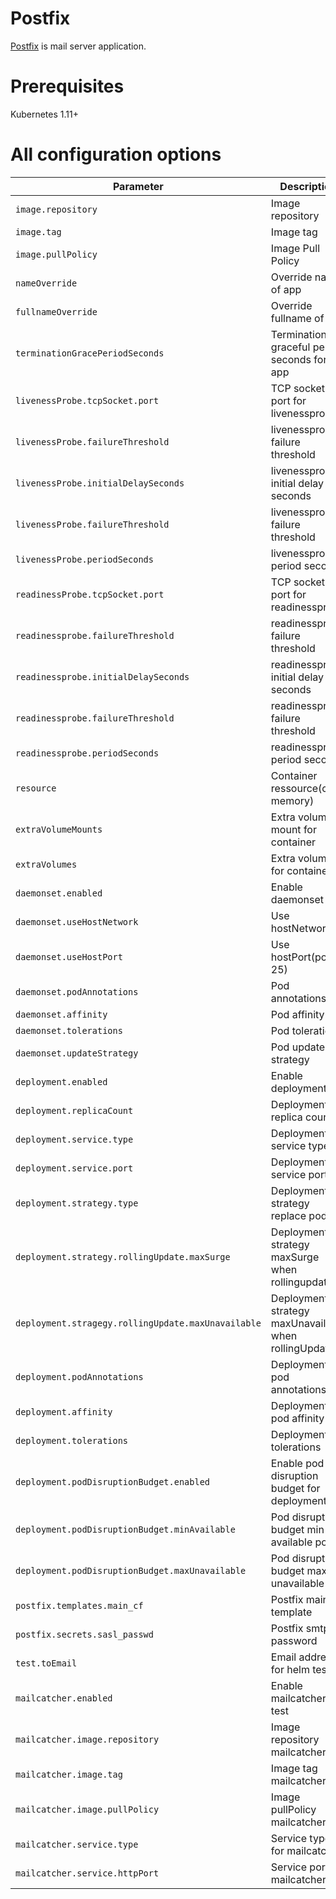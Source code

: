 # Postfix

[Postfix](http://www.postfix.org/) is mail server application.

# Prerequisites

Kubernetes 1.11+

# All configuration options

Parameter | Description | Default
--- | --- | ---
`image.repository` | Image repository | `chatwork/postfix`
`image.tag` | Image tag | `latest`
`image.pullPolicy` | Image Pull Policy | `IfNotPresent`
`nameOverride` | Override name of app | `""`
`fullnameOverride` | Override fullname of app  | `""`
`terminationGracePeriodSeconds` | Termination graceful period seconds for app | `60`
`livenessProbe.tcpSocket.port` | TCP socket port for livenessprobe | `25`
`livenessProbe.failureThreshold` | livenessprobe failure threshold | `2`
`livenessProbe.initialDelaySeconds` | livenessprobe initial delay seconds | `10`
`livenessProbe.failureThreshold` | livenessprobe failure threshold | `2`
`livenessProbe.periodSeconds` | livenessprobe period seconds | `60`
`readinessProbe.tcpSocket.port` | TCP socket port for readinessprobe | `25`
`readinessprobe.failureThreshold` | readinessprobe failure threshold | `2`
`readinessprobe.initialDelaySeconds` | readinessprobe initial delay seconds | `10`
`readinessprobe.failureThreshold` | readinessprobe failure threshold | `2`
`readinessprobe.periodSeconds` | readinessprobe period seconds | `60`
`resource` | Container ressource(cpu, memory) | `{}`
`extraVolumeMounts` | Extra volumes mount for container | `[]`
`extraVolumes` | Extra volumes for container | `[]`
`daemonset.enabled` | Enable daemonset  | `true`
`daemonset.useHostNetwork` | Use hostNetwork | `false`
`daemonset.useHostPort` | Use hostPort(port 25) | `true`
`daemonset.podAnnotations` | Pod annotations | `{}`
`daemonset.affinity` | Pod affinity | `{}`
`daemonset.tolerations` | Pod tolerations | `[]`
`daemonset.updateStrategy` | Pod update strategy | `RollingUpdate`
`deployment.enabled` | Enable deployment | `false`
`deployment.replicaCount` | Deployment replica count | `2`
`deployment.service.type` | Deployment service type | `LoadBalancer`
`deployment.service.port` | Deployment service port | `25`
`deployment.strategy.type` | Deployment strategy replace pod | `RollingUpdate`
`deployment.strategy.rollingUpdate.maxSurge` | Deployment strategy maxSurge when rollingupdate | `1`
`deployment.stragegy.rollingUpdate.maxUnavailable` | Deployment strategy maxUnavailable when rollingUpdate | `0`
`deployment.podAnnotations` | Deployment pod annotations | `{}`
`deployment.affinity` | Deployment pod affinity | `{}`
`deployment.tolerations` | Deployment tolerations | `[]`
`deployment.podDisruptionBudget.enabled` | Enable pod disruption budget for deployment| `false`
`deployment.podDisruptionBudget.minAvailable` | Pod disruption budget min available pod | `1`
`deployment.podDisruptionBudget.maxUnavailable` | Pod disruption budget max unavailable pod | `1`
`postfix.templates.main_cf` | Postfix main.cf template | `...`
`postfix.secrets.sasl_passwd` | Postfix smtp password | `...`
`test.toEmail` | Email address for helm test | `a@example.com`
`mailcatcher.enabled` | Enable mailcatcher for test | `false`
`mailcatcher.image.repository` | Image repository mailcatcher | `chatwork/mailcatcher`
`mailcatcher.image.tag` | Image tag mailcatcher | `latest`
`mailcatcher.image.pullPolicy` | Image pullPolicy mailcatcher | `IfNotPresent`
`mailcatcher.service.type` | Service type for mailcatcher | `LoadBalancer`
`mailcatcher.service.httpPort` | Service port for mailcatcher | `1080`

